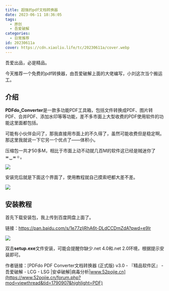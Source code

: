 ```yaml
---
title: 超强的pdf文档转换器
date: 2023-06-11 18:36:05
tags:
  - 原创
  - 吾爱破解
categories:
  - 日常推荐
id: 20230611a
cover: https://cdn.xiaoliu.life/tc/20230611a/cover.webp
---
```


吾爱出品，必是精品。

今天推荐一个免费的pdf转换器，由吾爱破解上面的大佬编写，小刘这次当个搬运工。

## 介绍

**PDFdo_Converter**是一款多功能PDF工具箱，包括文件转换成PDF、图片转PDF、合并PDF、添加水印等等功能，差不多市面上大型收费的PDF使用软件的功能这里面都包括。

可能有小伙伴会问了，那我直接用市面上的不久得了，虽然可能收费但是稳定啊。那这里我就说一下它另一个优点了——体积小。

压缩包一共才50多M，相比于市面上动不动就几百M的软件这已经是贼迷你了≖‿≖✧。

![](https://cdn.xiaoliu.life/tc/20230611a/2.webp)

安装完后就是下面这个界面了，使用教程就自己摸索吧都大差不差。

![](https://cdn.xiaoliu.life/tc/20230611a/1.webp)

## 安装教程

首先下载安装包，我上传到百度网盘上面了。

链接：https://pan.baidu.com/s/1e77zljRhA6t-DLdCCDmZdA?pwd=e9lr

![](https://cdn.xiaoliu.life/tc/20230611a/3.webp)

双击**setup.exe**文件安装，可能会提醒你缺少.net 4.0和.net 2.0环境，根据提示安装即可。

作者链接：[PDFdo PDF Converter文档转换器 (正式版) v3.0 - 『精品软件区』 - 吾爱破解 - LCG - LSG |安卓破解|病毒分析|www.52pojie.cn](https://www.52pojie.cn/forum.php?mod=viewthread&tid=1790907&highlight=PDF)


